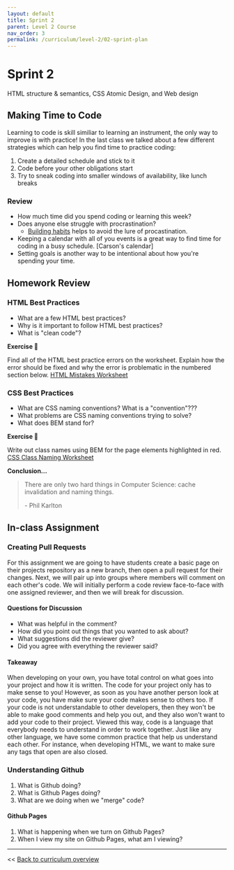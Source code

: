 ```yaml
---
layout: default
title: Sprint 2
parent: Level 2 Course
nav_order: 3
permalink: /curriculum/level-2/02-sprint-plan
---
```


# Sprint 2
HTML structure & semantics, CSS Atomic Design, and Web design

## Making Time to Code

Learning to code is skill similiar to learning an instrument, the only way to improve is with practice! In the last class we talked about a few different strategies which can help you find time to practice coding:

1. Create a detailed schedule and stick to it
1. Code before your other obligations start
1. Try to sneak coding into smaller windows of availability, like lunch breaks

### Review 

* How much time did you spend coding or learning this week?
* Does anyone else struggle with procrastination?
  * [Building habits](https://jamesclear.com/habit-guide) helps to avoid the lure of procastination. 
* Keeping a calendar with all of you events is a great way to find time for coding in a busy schedule. [Carson's calendar]
* Setting goals is another way to be intentional about how you're spending your time.

## Homework Review

### HTML Best Practices

* What are a few HTML best practices? 
* Why is it important to follow HTML best practices? 
* What is "clean code"?

**Exercise 📝**

Find all of the HTML best practice errors on the worksheet. Explain how the error should be fixed and why the error is problematic in the numbered section below. [HTML Mistakes Worksheet](./html-mistakes.pdf)

### CSS Best Practices

* What are CSS naming conventions? What is a "convention"???
* What problems are CSS naming conventions trying to solve? 
* What does BEM stand for? 

**Exercise 📝**

Write out class names using BEM for the page elements highlighted in red. [CSS Class Naming Worksheet](./class-naming-exercise.pdf)

**Conclusion...**

> There are only two hard things in Computer Science: cache invalidation and naming things.
>
> \- Phil Karlton

## In-class Assignment 

### Creating Pull Requests
For this assignment we are going to have students create a basic page on their projects repository as a new branch, then open a pull request for their changes. Next, we will pair up into groups where members will comment on each other's code. We will initially perform a code review face-to-face with one assigned reviewer, and then we will break for discussion.

#### Questions for Discussion
* What was helpful in the comment?
* How did you point out things that you wanted to ask about?  
* What suggestions did the reviewer give? 
* Did you agree with everything the reviewer said?

#### Takeaway
When developing on your own, you have total control on what goes into your project and how it is written. The code for your project only has to make sense to you! However, as soon as you have another person look at your code, you have make sure your code makes sense to others too. If your code is not understandable to other developers, then they won't be able to make good comments and help you out, and they also won't want to add your code to their project. Viewed this way, code is a language that everybody needs to understand in order to work together. Just like any other language, we have some common practice that help us understand each other. For instance, when developing HTML, we want to make sure any tags that open are also closed. 

### Understanding Github
1. What is Github doing? 
2. What is Github Pages doing?
3. What are we doing when we "merge" code?

#### Github Pages
1. What is happening when we turn on Github Pages?
2. When I view my site on Github Pages, what am I viewing?


---
<< [Back to curriculum overview](../level-2)
